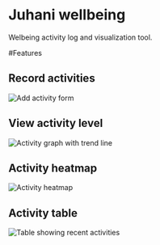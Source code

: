 # Juhani wellbeing
Welbeing activity log and visualization tool.

#Features
## Record activities
![Add activity form](https://raw.githubusercontent.com/brylie/juhani-wellbeing/master/docs/screenshots/add-activity.jpg)

## View activity level
![Activity graph with trend line](https://raw.githubusercontent.com/brylie/juhani-wellbeing/master/docs/screenshots/activity-graph-with-trend-line.jpg)

## Activity heatmap
![Activity heatmap](https://raw.githubusercontent.com/brylie/juhani-wellbeing/master/docs/screenshots/activity-heatmap.jpg)

## Activity table
![Table showing recent activities](https://raw.githubusercontent.com/brylie/juhani-wellbeing/master/docs/screenshots/activity-table.jpg)
